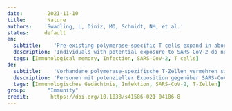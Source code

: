 ```yaml
---
date:        2021-11-10
title:       Nature
authors:    'Swadling, L, Diniz, MO, Schmidt, NM, et al.'
status:     default
en:
  subtitle:    'Pre-existing polymerase-specific T cells expand in abortive seronegative SARS-CoV-2'
  description: 'Individuals with potential exposure to SARS-CoV-2 do not necessarily develop PCR or antibody positivity, suggesting some may clear sub-clinical infection before seroconversion. T-cells can contribute to the rapid clearance of SARS-CoV-2 and other coronavirus infections1–3. We hypothesised that pre-existing memory T-cell responses, with cross-protective potential against SARS-CoV-24–11, would expand in vivo to support rapid viral control, aborting infection. We measured SARS-CoV-2-reactive T-cells, including those against the early transcribed replication transcription complex (RTC)12,13, in intensively monitored healthcare workers (HCW) remaining repeatedly negative by PCR, antibody binding, and neutralisation (seronegative HCW, SN-HCW). SN-HCW had stronger, more multispecific memory T-cells than an unexposed pre-pandemic cohort, and more frequently directed against the RTC than the structural protein-dominated responses seen post-detectable infection (matched concurrent cohort). SN-HCW with the strongest RTC-specific T-cells had an increase in IFI27, a robust early innate signature of SARS-CoV-214, suggesting abortive infection. RNA-polymerase within RTC was the largest region of high sequence conservation across human seasonal coronaviruses (HCoV) and SARS-CoV-2 clades. RNA-polymerase was preferentially targeted (amongst regions tested) by T-cells from pre-pandemic cohorts and SN-HCW. RTC epitope-specific T-cells cross-recognising HCoV variants were identified in SN-HCW. Enriched pre-existing RNA-polymerase-specific T-cells expanded in vivo to preferentially accumulate in the memory response after putative abortive compared to overt SARS-CoV-2 infection. Our data highlight RTC-specific T-cells as targets for vaccines against endemic and emerging Coronaviridae.'
  tags: [Immunological memory, Infection, SARS-CoV-2, T cells]
de: 
  subtitle:    'Vorhandene polymerase-spezifische T-Zellen vermehren sich bei abortivem seronegativem SARS-CoV-2'
  description: 'Personen mit potenzieller Exposition gegenüber SARS-CoV-2 entwickeln nicht unbedingt eine PCR- oder Antikörper-Positivität, was darauf hindeutet, dass einige die subklinische Infektion vor der Serokonversion überwinden können. T-Zellen können zur schnellen Beseitigung von SARS-CoV-2 und anderen Coronavirus-Infektionen beitragen1-3. Wir stellten die Hypothese auf, dass sich bereits vorhandene T-Zell-Gedächtnisreaktionen mit Kreuzschutzpotenzial gegen SARS-CoV-24-11 in vivo ausbreiten würden, um eine schnelle Viruskontrolle und den Abbruch der Infektion zu unterstützen. Wir haben SARS-CoV-2-reaktive T-Zellen, einschließlich derjenigen gegen den früh transkribierten Replikationstranskriptionskomplex (RTC)12,13, bei intensiv überwachten Mitarbeitern des Gesundheitswesens (HCW) gemessen, die durch PCR, Antikörperbindung und Neutralisation wiederholt negativ blieben (seronegative HCW, SN-HCW). SN-HCW hatten stärkere, multispezifischere Gedächtnis-T-Zellen als eine nicht exponierte Kohorte vor der Pandemie und waren häufiger gegen das RTC gerichtet als die von Strukturproteinen dominierten Reaktionen, die nach einer nachweisbaren Infektion beobachtet wurden (angepasste Simultankohorte). SN-HCW mit den stärksten RTC-spezifischen T-Zellen wiesen einen Anstieg von IFI27 auf, einer robusten frühen angeborenen Signatur von SARS-CoV-214, was auf eine abgebrochene Infektion hindeutet. Die RNA-Polymerase innerhalb von RTC war die größte Region mit hoher Sequenzerhaltung bei den menschlichen saisonalen Coronaviren (HCoV) und den SARS-CoV-2-Kladen. Die RNA-Polymerase wurde (unter den getesteten Regionen) bevorzugt von T-Zellen aus präpandemischen Kohorten und SN-HCW angegriffen. RTC-Epitop-spezifische T-Zellen, die HCoV-Varianten erkennen, wurden in SN-HCW identifiziert. Angereicherte präexistierende RNA-Polymerase-spezifische T-Zellen expandierten in vivo und akkumulierten sich bevorzugt in der Gedächtnisreaktion nach einer vermeintlich abortiven im Vergleich zu einer offenen SARS-CoV-2-Infektion. Unsere Daten weisen darauf hin, dass RTC-spezifische T-Zellen Ziele für Impfstoffe gegen endemische und neu auftretende Coronaviridae sind.'
  tags: [Immunologisches Gedächtnis, Infektion, SARS-CoV-2, T-Zellen]
group:       "Immunity"
credit:       https://doi.org/10.1038/s41586-021-04186-8
---
```

<object data="{{ page.link }}" style='height:calc(100vh - 400px); width: 100%' type='application/pdf'></object>
